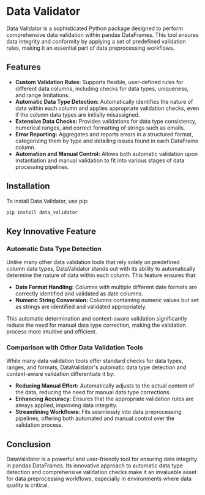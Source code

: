 # Data Validator

Data Validator is a sophisticated Python package designed to perform comprehensive data validation within pandas DataFrames. This tool ensures data integrity and conformity by applying a set of predefined validation rules, making it an essential part of data preprocessing workflows.

## Features

- **Custom Validation Rules:** Supports flexible, user-defined rules for different data columns, including checks for data types, uniqueness, and range limitations.
- **Automatic Data Type Detection:** Automatically identifies the nature of data within each column and applies appropriate validation checks, even if the column data types are initially misassigned.
- **Extensive Data Checks:** Provides validations for data type consistency, numerical ranges, and correct formatting of strings such as emails.
- **Error Reporting:** Aggregates and reports errors in a structured format, categorizing them by type and detailing issues found in each DataFrame column.
- **Automation and Manual Control:** Allows both automatic validation upon instantiation and manual validation to fit into various stages of data processing pipelines.

## Installation

To install Data Validator, use pip:

```bash
pip install data_validator
```

## Key Innovative Feature

### Automatic Data Type Detection

Unlike many other data validation tools that rely solely on predefined column data types, DataValidator stands out with its ability to automatically determine the nature of data within each column. This feature ensures that:

- **Date Format Handling:** Columns with multiple different date formats are correctly identified and validated as date columns.
- **Numeric String Conversion:** Columns containing numeric values but set as strings are identified and validated appropriately.

This automatic determination and context-aware validation significantly reduce the need for manual data type correction, making the validation process more intuitive and efficient.

### Comparison with Other Data Validation Tools

While many data validation tools offer standard checks for data types, ranges, and formats, DataValidator's automatic data type detection and context-aware validation differentiate it by:

- **Reducing Manual Effort:** Automatically adjusts to the actual content of the data, reducing the need for manual data type corrections.
- **Enhancing Accuracy:** Ensures that the appropriate validation rules are always applied, improving data integrity.
- **Streamlining Workflows:** Fits seamlessly into data preprocessing pipelines, offering both automated and manual control over the validation process.

## Conclusion

DataValidator is a powerful and user-friendly tool for ensuring data integrity in pandas DataFrames. Its innovative approach to automatic data type detection and comprehensive validation checks make it an invaluable asset for data preprocessing workflows, especially in environments where data quality is critical.
